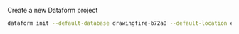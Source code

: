 

Create a new Dataform project

```bash
dataform init --default-database drawingfire-b72a8 --default-location europe-west2
```
